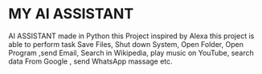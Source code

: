 # MY AI ASSISTANT
AI ASSISTANT made in Python this Project inspired by Alexa this project is able to perform task Save Files, Shut down System, Open Folder, Open Program ,send Email, Search in Wikipedia, play music on YouTube, search data From Google , send WhatsApp massage etc.
